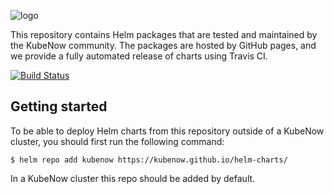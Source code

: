 ![logo](https://github.com/kubenow/KubeNow/blob/master/img/logo_wide_50dpi.png)

This repository contains Helm packages that are tested and maintained by the KubeNow community. The packages are hosted by GitHub pages, and we provide a fully automated release of charts using Travis CI.

[![Build Status](https://travis-ci.org/kubenow/helm-charts.svg?branch=master)](https://travis-ci.org/kubenow/helm-charts)

## Getting started

To be able to deploy Helm charts from this repository outside of a KubeNow cluster, you should first run the following command:

```console
$ helm repo add kubenow https://kubenow.github.io/helm-charts/
```

In a KubeNow cluster this repo should be added by default.
